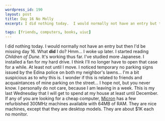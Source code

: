 ```yaml
--- 
wordpress_id: 190
layout: post
title: Day 16 No Molly
excerpt: I did nothing today.  I would normally not have an entry but then I'd be missing day 16.  What <b>did</b> I do?  Hmm... I woke up later.  I started reading <i>Children of Dune</i>.  It's working thus far.  I've studied more Japanese.  I installed a fan for my hard drive.  I think I'll no longer have to open that case for a while.  At least not until I move.  I noticed temporary no parking signs issued by the Edina police on both my neighbor's lawns... I'm a bit suspicious as to why this is.  I wonder if this is related to friends and acquaintances of mine parking on the street... I hope not, but you never know.  I personally do not care, because I am leaving in a week.  This is my last Wednesday that I will get to spend at my house at least until December.  If any of you are looking for a cheap computer, <a href="http://www.micronpc.com/">Micron</a> has a few refurbished 300MHz machines available with 64MB of RAM.  They are nice machines, except that they are desktop models.  They are about $1K each no monitor.

tags: [friends, computers, books, uiuc]
---
```


I did nothing today.  I would normally not have an entry but then I'd be missing day 16.  What <b>did</b> I do?  Hmm... I woke up later.  I started reading <i>Children of Dune</i>.  It's working thus far.  I've studied more Japanese.  I installed a fan for my hard drive.  I think I'll no longer have to open that case for a while.  At least not until I move.  I noticed temporary no parking signs issued by the Edina police on both my neighbor's lawns... I'm a bit suspicious as to why this is.  I wonder if this is related to friends and acquaintances of mine parking on the street... I hope not, but you never know.  I personally do not care, because I am leaving in a week.  This is my last Wednesday that I will get to spend at my house at least until December.  If any of you are looking for a cheap computer, <a href="http://www.micronpc.com/">Micron</a> has a few refurbished 300MHz machines available with 64MB of RAM.  They are nice machines, except that they are desktop models.  They are about $1K each no monitor.
